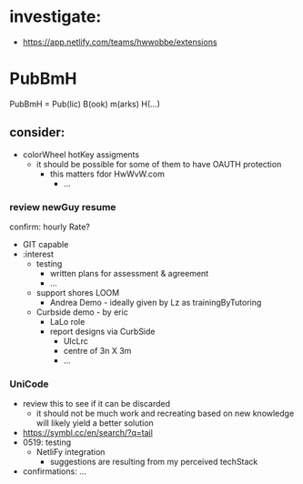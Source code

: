 
# investigate:
- https://app.netlify.com/teams/hwwobbe/extensions
# PubBmH
PubBmH = Pub(lic)  B(ook) m(arks) H(...)

## consider:
- colorWheel hotKey assigments
  - it should be possible for some of them to have OAUTH protection
    - this matters fdor HwWvW.com
      - ...

### review newGuy resume
confirm: hourly Rate?
- GIT capable
- :interest
  - testing
    - written plans for assessment & agreement
    - ...
  - support shores
    LOOM
      - Andrea Demo - ideally given by Lz as trainingByTutoring
  - Curbside demo - by eric
    - LaLo role
    - report designs via CurbSide
      - UlcLrc
      - centre of 3n X 3m
      - ...
### UniCode

- review this to see if it can be discarded
  - it should not be much work and recreating based on new knowledge will likely yield a better solution
- https://symbl.cc/en/search/?q=tail
- 0519: testing
  - NetliFy integration
    - suggestions are resulting from my perceived techStack
- confirmations: ...
